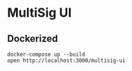 # MultiSig UI

## Dockerized

```shell
docker-compose up --build
open http://localhost:3000/multisig-ui
```
